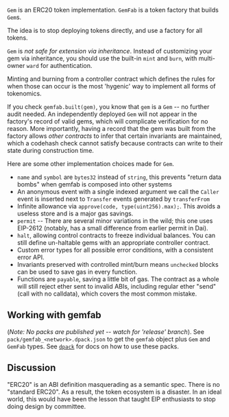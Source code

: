 `Gem` is an ERC20 token implementation. `GemFab` is a token factory that builds `Gem`s.

The idea is to stop deploying tokens directly, and use a factory for all tokens.

`Gem` is *not safe for extension via inheritance*. Instead of customizing your gem via inheritance, you should use the built-in `mint` and `burn`, with multi-owner `ward` for authentication.

Minting and burning from a controller contract which defines the rules for when those can occur is the most 'hygenic' way to implement all forms of tokenomics.

If you check `gemfab.built(gem)`, you know that `gem` is a `Gem` -- no further audit needed.
An independently deployed `Gem` will not appear in the factory's record of valid gems, which will complicate verification for no reason.
More importantly, having a record that the gem was built from the factory allows *other contracts* to infer that certain invariants are maintained,
which a codehash check cannot satisfy because contracts can write to their state during construction time.


Here are some other implementation choices made for `Gem`.

* `name` and `symbol` are `bytes32` instead of `string`, this prevents "return data bombs" when gemfab is composed into other systems
* An anonymous event with a single indexed argument we call the `Caller` event is inserted next to `Transfer` events generated by `transferFrom`
* Infinite allowance via `approve(code, type(uint256).max);`. This avoids a useless store and is a major gas savings.
* `permit` -- There are several minor variations in the wild; this one uses EIP-2612 (notably, has a small difference from earlier permit in Dai).
* `halt`, allowing control contracts to freeze individual balances. You can still define un-haltable gems with an appropriate controller contract.
* Custom error types for all possible error conditions, with a consistent error API.
* Invariants preserved with controlled mint/burn means `unchecked` blocks can be used to save gas in every function.
* Functions are `payable`, saving a little bit of gas. The contract as a whole will still reject ether sent to invalid ABIs, including regular ether "send" (call with no calldata), which covers the most common mistake.

Working with gemfab
---

(*Note: No packs are published yet -- watch for 'release' branch*). See `pack/gemfab_<network>.dpack.json` to get the `gemfab` object plus `Gem` and `GemFab` types. See [`dpack`](https://github.com/dapphub/dpack) for docs on how to use these packs.

Discussion
---

"ERC20" is an ABI definition masquerading as a semantic spec. There is no "standard ERC20".
As a result, the token ecosystem is a disaster. In an ideal world, this would have been the lesson that taught EIP enthusiasts to stop doing design by committee.

